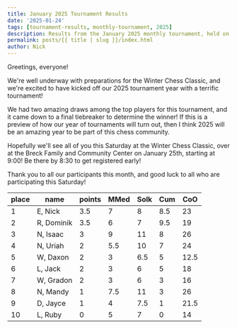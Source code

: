 ```yaml
---
title: January 2025 Tournament Results
date: '2025-01-24'
tags: [tournament-results, monthly-tournament, 2025]
description: Results from the January 2025 monthly tournament, held on January 21st 2025 in Breckenridge MN
permalink: posts/{{ title | slug }}/index.html
author: Nick
---
```


Greetings, everyone!

We're well underway with preparations for the Winter Chess Classic, and we're excited to have kicked off our 2025 tournament year with a terrific tournament!

We had two amazing draws among the top players for this tournament, and it came down to a final tiebreaker to determine the winner! If this is a preview of how our year of tournaments will turn out, then I think 2025 will be an amazing year to be part of this chess community.

Hopefully we'll see all of you this Saturday at the Winter Chess Classic, over at the Breck Family and Community Center on January 25th, starting at 9:00! Be there by 8:30 to get registered early!

Thank you to all our participants this month, and good luck to all who are participating this Saturday!

| place	    | name	     | points   | MMed  | Solk  | Cum   | CoO   |
| -----	    | ---------  | -------  | ----- | ----- | ---   | ----- |
| 1 		| E, Nick    | 3.5      | 7     | 8     | 8.5   | 23   	|
| 2 		| R, Dominik | 3.5      | 6     | 7   	| 9.5 | 19   	|
| 3 		| N, Isaac   | 3        | 9     | 11  	| 8 	| 26   	|
| 4 		| N, Uriah   | 2   	    | 5.5 	| 10    | 7 	| 24   	|
| 5 		| W, Daxon   | 2  	    | 3     | 6.5   | 5 	| 12.5 	|
| 6 		| L, Jack    | 2        | 3     | 6     | 5     | 18    |
| 7 		| W, Gradon  | 2        | 3     | 6     | 3     | 16    |
| 8 		| N, Mandy   | 1   	    | 7.5 	| 11    | 3     | 26    |
| 9 		| D, Jayce   | 1   	    | 4   	| 7.5   | 1     | 21.5  |
| 10		| L, Ruby    | 0   	    | 5   	| 7     | 0     | 14    |
